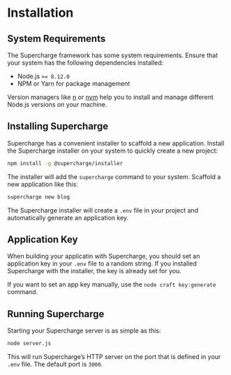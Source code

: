 # Installation


## System Requirements
The Supercharge framework has some system requirements. Ensure that your system has the following dependencies installed:

- Node.js `>= 8.12.0`
- NPM or Yarn for package management

Version managers like [n](https://github.com/tj/n) or [nvm](https://github.com/creationix/nvm) help you to install and manage different Node.js versions on your machine.


## Installing Supercharge
Supercharge has a convenient installer to scaffold a new application. Install the Supercharge installer on your system to quickly create a new project:

```bash
npm install -g @supercharge/installer
```

The installer will add the `supercharge` command to your system. Scaffold a new application like this:

```bash
supercharge new blog
```

The Supercharge installer will create a `.env` file in your project and automatically generate an application key.

## Application Key
When building your applicatin with Supercharge, you should set an application key in your `.env` file to a random string. If you installed Supercharge with the installer, the key is already set for you.

If you want to set an app key manually, use the `node craft key:generate` command.


## Running Supercharge
Starting your Supercharge server is as simple as this:

```bash
node server.js
```

This will run Supercharge’s HTTP server on the port that is defined in your `.env` file. The default port is `3000`.
